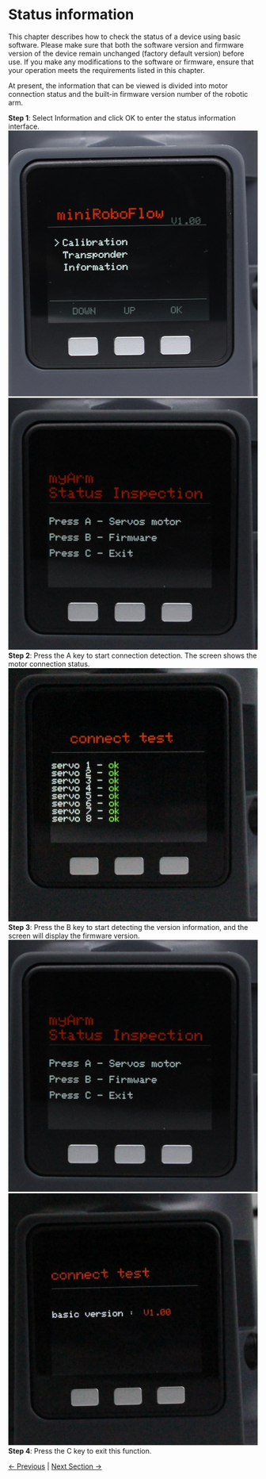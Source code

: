 # Status information

This chapter describes how to check the status of a device using basic software. Please make sure that both the software version and firmware version of the device remain unchanged (factory default version) before use. If you make any modifications to the software or firmware, ensure that your operation meets the requirements listed in this chapter.

At present, the information that can be viewed is divided into motor connection status and the built-in firmware version number of the robotic arm.<br>

**Step 1**: Select Information and click OK to enter the status information interface.
![pic](../../../resources/4-FunctionsAndApplications/5-BasicFunctions/5.1-SystemInstructionsForUse/resources/main.jpg)
![pic](../../../resources/4-FunctionsAndApplications/5-BasicFunctions/5.1-SystemInstructionsForUse/resources/information.jpg)
**Step 2**: Press the A key to start connection detection. The screen shows the motor connection status.
![pic](../../../resources/4-FunctionsAndApplications/5-BasicFunctions/5.1-SystemInstructionsForUse/resources/servoconnect.jpg)
**Step 3**: Press the B key to start detecting the version information, and the screen will display the firmware version.
![pic](../../../resources/4-FunctionsAndApplications/5-BasicFunctions/5.1-SystemInstructionsForUse/resources/information.jpg)
![pic](../../../resources/4-FunctionsAndApplications/5-BasicFunctions/5.1-SystemInstructionsForUse/resources/firmware.jpg)
**Step 4**: Press the C key to exit this function.

[← Previous](./5.1.3-transponder.md) | [Next Section →](../../6-SDKDevelopment/README.md)